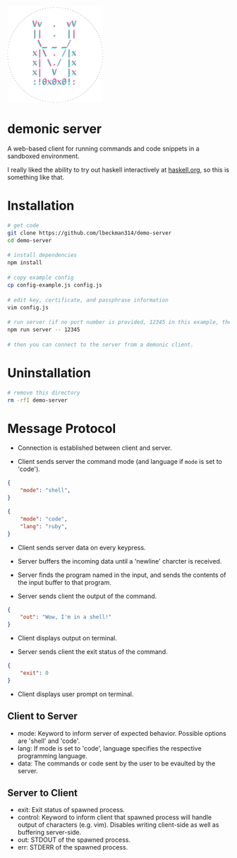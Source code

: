 ![demonic logo](./assets/demonic.png)

# demonic server

A web-based client for running commands and code snippets in a sandboxed environment.

I really liked the ability to try out haskell interactively at [haskell.org](https://www.haskell.org/), so this is something like that.

# Installation

```sh
# get code
git clone https://github.com/lbeckman314/demo-server
cd demo-server

# install dependencies
npm install

# copy example config
cp config-example.js config.js

# edit key, certificate, and passphrase information
vim config.js

# run server (if no port number is provided, 12345 in this example, the server will default to port 8181)
npm run server -- 12345

# then you can connect to the server from a demonic client.
```

# Uninstallation

```sh
# remove this directory
rm -rfI demo-server
```

# Message Protocol

- Connection is established between client and server.

- Client sends server the command mode (and language if `mode` is set to 'code').

```json
{
    "mode": "shell",
}
```

```json
{
    "mode": "code",
    "lang": "ruby",
}
```

- Client sends server data on every keypress.

- Server buffers the incoming data until a 'newline' charcter is received.

- Server finds the program named in the input, and sends the contents of the input buffer to that program.

- Server sends client the output of the command.

```json
{
    "out": "Wow, I'm in a shell!"
}
```

- Client displays output on terminal.

- Server sends client the exit status of the command.

```json
{
    "exit": 0
}
```

- Client displays user prompt on terminal.

## Client to Server

- mode: Keyword to inform server of expected behavior. Possible options are 'shell' and 'code'.
- lang: If mode is set to 'code', language specifies the respective programming language.
- data: The commands or code sent by the user to be evaulted by the server.

## Server to Client

- exit: Exit status of spawned process.
- control: Keyword to inform client that spawned process will handle output of characters (e.g. vim). Disables writing client-side as well as buffering server-side.
- out: STDOUT of the spawned process.
- err: STDERR of the spawned process.

